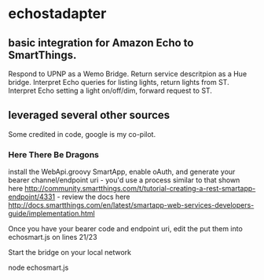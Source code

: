 # echostadapter

## basic integration for Amazon Echo to SmartThings.

Respond to UPNP as a Wemo Bridge. Return service descritpion as a Hue bridge. Interpret Echo queries for listing lights, return lights from ST. Interpret Echo setting a light on/off/dim, forward request to ST.

## leveraged several other sources

Some credited in code, google is my co-pilot.

### Here There Be Dragons

install the WebApi.groovy SmartApp, enable oAuth, and generate your bearer channel/endpoint uri - you'd use a process similar to that shown here http://community.smartthings.com/t/tutorial-creating-a-rest-smartapp-endpoint/4331 - review the docs here http://docs.smartthings.com/en/latest/smartapp-web-services-developers-guide/implementation.html 

Once you have your bearer code and endpoint uri, edit the put them into echosmart.js on lines 21/23

Start the bridge on your local network 

node echosmart.js 



